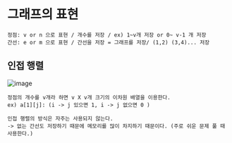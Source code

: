 # 그래프의 표현
```
정점: v or n 으로 표현 / 개수를 저장 / ex) 1~v개 저장 or 0~ v-1 개 저장
간선: e or m 으로 표현 / 간선을 저장 = 그래프를 저장/ (1,2) (3,4)... 저장
```

## 인접 행렬
![image](https://user-images.githubusercontent.com/87055456/138038927-ca8c148d-4098-4440-a14c-406fe6a6a622.png)

```
정점의 개수를 v개라 하면 v X v개 크기의 이차원 배열을 이용한다.
ex) a[1][j]: (i -> j 있으면 1, i -> j 없으면 0 )

인접 행렬의 방식은 자주는 사용되지 않는다.
-> 없는 간선도 저장하기 때문에 메모리를 많이 차지하기 때문이다. (주로 쉬운 문제 풀 때 사용한다.)
```
